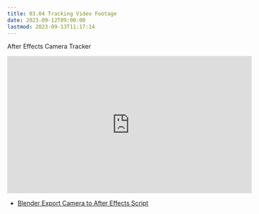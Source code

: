```yaml
---
title: 03.04 Tracking Video Footage
date: 2023-09-12T09:00:00
lastmod: 2023-09-13T11:17:14
---
```


<div class="video-grid">
<div class="iframe-16-9-container">
<div class="video-card">

After Effects Camera Tracker

<iframe class="youTubeIframe" width="560" height="315" src="https://www.youtube.com/embed/V2V9s4ESw2s?si=VyYrUk_p6Q691ziw" title="YouTube video player" frameborder="0" allow="accelerometer; autoplay; clipboard-write; encrypted-media; gyroscope; picture-in-picture; web-share" allowfullscreen></iframe>
</div>
</div>

</div>

- [Blender Export Camera to After Effects Script](https://github.com/Squls/io-export-after-effects-2.9/blob/main/io_export_after_effects.py)
